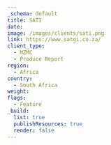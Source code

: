 ```yaml
---
_schema: default
title: SATI
date:
image: /images/clients/sati.png
link: https://www.satgi.co.za/
client_type:
  - MZMC
  - Produce Report
region:
  - Africa
country:
  - South Africa
weight:
flags:
  - Feature
_build:
  list: true
  publishResources: true
  render: false
---
```

